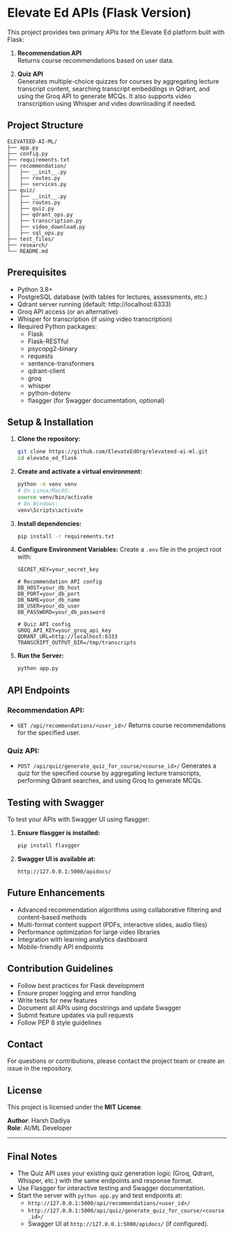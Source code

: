 # Elevate Ed APIs (Flask Version)

This project provides two primary APIs for the Elevate Ed platform built with Flask:

1. **Recommendation API**  
   Returns course recommendations based on user data.

2. **Quiz API**  
   Generates multiple-choice quizzes for courses by aggregating lecture transcript content, searching transcript embeddings in Qdrant, and using the Groq API to generate MCQs. It also supports video transcription using Whisper and video downloading if needed.

## Project Structure

```
ELEVATEED-AI-ML/
├── app.py
├── config.py
├── requirements.txt
├── recommendation/
│   ├── __init__.py
│   ├── routes.py
│   ├── services.py
├── quiz/
│   ├── __init__.py
│   ├── routes.py
│   ├── quiz.py
│   ├── qdrant_ops.py
│   ├── transcription.py
│   ├── video_download.py
│   ├── sql_ops.py
├── test_files/
├── research/
└── README.md
```

## Prerequisites

- Python 3.8+
- PostgreSQL database (with tables for lectures, assessments, etc.)
- Qdrant server running (default: http://localhost:6333)
- Groq API access (or an alternative)
- Whisper for transcription (if using video transcription)
- Required Python packages:
  - Flask
  - Flask-RESTful
  - psycopg2-binary
  - requests
  - sentence-transformers
  - qdrant-client
  - groq
  - whisper
  - python-dotenv
  - flasgger (for Swagger documentation, optional)

## Setup & Installation

1. **Clone the repository:**
   ```bash
   git clone https://github.com/ElevateEdOrg/elevateed-ai-ml.git
   cd elevate_ed_flask
   ```

2. **Create and activate a virtual environment:**
   ```bash
   python -m venv venv
   # On Linux/MacOS:
   source venv/bin/activate
   # On Windows:
   venv\Scripts\activate
   ```

3. **Install dependencies:**
   ```bash
   pip install -r requirements.txt
   ```

4. **Configure Environment Variables:** Create a `.env` file in the project root with:
   ```env
   SECRET_KEY=your_secret_key

   # Recommendation API config
   DB_HOST=your_db_host
   DB_PORT=your_db_port
   DB_NAME=your_db_name
   DB_USER=your_db_user
   DB_PASSWORD=your_db_password

   # Quiz API config
   GROQ_API_KEY=your_groq_api_key
   QDRANT_URL=http://localhost:6333
   TRANSCRIPT_OUTPUT_DIR=/tmp/transcripts
   ```

5. **Run the Server:**
   ```bash
   python app.py
   ```

## API Endpoints

### Recommendation API:
- `GET /api/recommendations/<user_id>/`
  Returns course recommendations for the specified user.

### Quiz API:
- `POST /api/quiz/generate_quiz_for_course/<course_id>/`
  Generates a quiz for the specified course by aggregating lecture transcripts, performing Qdrant searches, and using Groq to generate MCQs.

## Testing with Swagger

To test your APIs with Swagger UI using flasgger:

1. **Ensure flasgger is installed:**
   ```bash
   pip install flasgger
   ```

2. **Swagger UI is available at:**
   ```
   http://127.0.0.1:5000/apidocs/
   ```

## Future Enhancements

* Advanced recommendation algorithms using collaborative filtering and content-based methods
* Multi-format content support (PDFs, interactive slides, audio files)
* Performance optimization for large video libraries
* Integration with learning analytics dashboard
* Mobile-friendly API endpoints

## Contribution Guidelines

* Follow best practices for Flask development
* Ensure proper logging and error handling
* Write tests for new features
* Document all APIs using docstrings and update Swagger
* Submit feature updates via pull requests
* Follow PEP 8 style guidelines

## Contact

For questions or contributions, please contact the project team or create an issue in the repository.

## License

This project is licensed under the **MIT License**.

**Author**: Harsh Dadiya  
**Role**: AI/ML Developer

---

## Final Notes

- The Quiz API uses your existing quiz generation logic (Groq, Qdrant, Whisper, etc.) with the same endpoints and response format.
- Use Flasgger for interactive testing and Swagger documentation.
- Start the server with `python app.py` and test endpoints at:
  - `http://127.0.0.1:5000/api/recommendations/<user_id>/`
  - `http://127.0.0.1:5000/api/quiz/generate_quiz_for_course/<course_id>/`
  - Swagger UI at `http://127.0.0.1:5000/apidocs/` (if configured).

